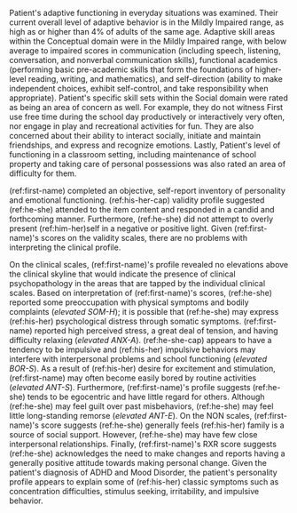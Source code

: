 <!-- ### Emotional/Behavioral/Personality -->

Patient's adaptive functioning in everyday situations was examined. Their current overall level of adaptive behavior is in the Mildly Impaired range, as high as or higher than 4% of adults of the same age. Adaptive skill areas within the Conceptual domain were in the Mildly Impaired range, with below average to impaired scores in communication (including speech, listening, conversation, and nonverbal communication skills), functional academics (performing basic pre-academic skills that form the foundations of higher-level reading, writing, and mathematics), and self-direction (ability to make independent choices, exhibit self-control, and take responsibility when appropriate). Patient's specific skill sets within the Social domain were rated as being an area of concern as well. For example, they do not witness First use free time during the school day productively or interactively very often, nor engage in play and recreational activities for fun. They are also concerned about their ability to interact socially, initiate and maintain friendships, and express and recognize emotions. Lastly, Patient's level of functioning in a classroom setting, including maintenance of school property and taking care of personal possessions was also rated an area of difficulty for them.

(ref:first-name) completed an objective, self-report inventory of personality
and emotional functioning. (ref:his-her-cap) validity profile suggested
(ref:he-she) attended to the item content and responded in a candid and
forthcoming manner. Furthermore, (ref:he-she) did not attempt to overly present
(ref:him-her)self in a negative or positive light. Given (ref:first-name)'s
scores on the validity scales, there are no problems with interpreting the
clinical profile.

On the clinical scales, (ref:first-name)'s profile revealed no elevations above
the clinical skyline that would indicate the presence of clinical
psychopathology in the areas that are tapped by the individual clinical scales.
Based on interpretation of (ref:first-name)'s scores, (ref:he-she) reported some
preoccupation with physical symptoms and bodily complaints (_elevated SOM-H_);
it is possible that (ref:he-she) may express (ref:his-her) psychological
distress through somatic symptoms. (ref:first-name) reported high perceived
stress, a great deal of tension, and having difficulty relaxing (_elevated
ANX-A_). (ref:he-she-cap) appears to have a tendency to be impulsive and
(ref:his-her) impulsive behaviors may interfere with interpersonal problems and
school functioning (_elevated BOR-S_). As a result of (ref:his-her) desire for
excitement and stimulation, (ref:first-name) may often become easily bored by
routine activities (_elevated ANT-S_). Furthermore, (ref:first-name)'s profile
suggests (ref:he-she) tends to be egocentric and have little regard for others.
Although (ref:he-she) may feel guilt over past misbehaviors, (ref:he-she) may
feel little long-standing remorse (_elevated ANT-E_). On the NON scales,
(ref:first-name)'s score suggests (ref:he-she) generally feels (ref:his-her)
family is a source of social support. However, (ref:he-she) may have few close
interpersonal relationships. Finally, (ref:first-name)'s RXR score suggests
(ref:he-she) acknowledges the need to make changes and reports having a
generally positive attitude towards making personal change. Given the patient's
diagnosis of ADHD and Mood Disorder, the patient's personality profile appears
to explain some of (ref:his-her) classic symptoms such as concentration
difficulties, stimulus seeking, irritability, and impulsive behavior.
